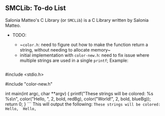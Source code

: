 ## SMCLib: To-do List

Salonia Matteo's C Library (or `SMCLib`) is a C Library written by Salonia Matteo.

+ TODO:
	- ~`color.h`: need to figure out how to make the function return a string, without needing to allocate memory~
	- initial implementation with `color-new.h`: need to fix issue where multiple strings are used in a single `printf`; Example:
	
	```c
#include <stdio.h>
	
#include "color-new.h"
	
int
main(int argc, char **argv)
{
	printf("These strings will be colored: %s %s\n",
	color("Hello, ", 2, bold, redBg),
	color("World!", 2, bold, blueBg));
	return 0;
}
	```
	This will output the following:
	`These strings will be colored: Hello,  Hello,`
